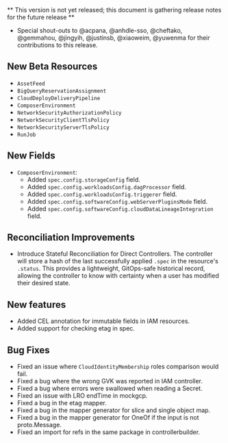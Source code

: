 
** This version is not yet released; this document is gathering release notes for the future release **

*   Special shout-outs to @acpana, @anhdle-sso, @cheftako, @gemmahou, @jingyih, @justinsb, @xiaoweim, @yuwenma for their contributions to this release.

## New Beta Resources

*   `AssetFeed`
*   `BigQueryReservationAssignment`
*   `CloudDeployDeliveryPipeline`
*   `ComposerEnvironment`
*   `NetworkSecurityAuthorizationPolicy`
*   `NetworkSecurityClientTlsPolicy`
*   `NetworkSecurityServerTlsPolicy`
*   `RunJob`

## New Fields

*   `ComposerEnvironment`:
    *   Added `spec.config.storageConfig` field.
    *   Added `spec.config.workloadsConfig.dagProcessor` field.
    *   Added `spec.config.workloadsConfig.triggerer` field.
    *   Added `spec.config.softwareConfig.webServerPluginsMode` field.
    *   Added `spec.config.softwareConfig.cloudDataLineageIntegration` field.

## Reconciliation Improvements

*   Introduce Stateful Reconciliation for Direct Controllers. The controller will store a hash of the last successfully applied `.spec` in the resource's `.status`. This provides a lightweight, GitOps-safe historical record, allowing the controller to know with certainty when a user has modified their desired state.

## New features

*   Added CEL annotation for immutable fields in IAM resources.
*   Added support for checking etag in spec.

## Bug Fixes

*   Fixed an issue where `CloudIdentityMembership` roles comparison would fail.
*   Fixed a bug where the wrong GVK was reported in IAM controller.
*   Fixed a bug where errors were swallowed when reading a Secret.
*   Fixed an issue with LRO endTime in mockgcp.
*   Fixed a bug in the etag mapper.
*   Fixed a bug in the mapper generator for slice and single object map.
*   Fixed a bug in the mapper generator for OneOf if the input is not proto.Message.
*   Fixed an import for refs in the same package in controllerbuilder.
